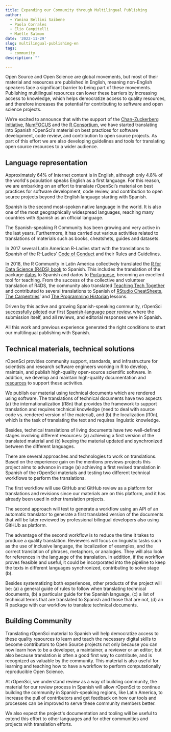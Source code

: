 ```yaml
---
title: Expanding our Community through Multilingual Publishing 
author:
  - Yanina Bellini Saibene
  - Paola Corrales
  - Elio Campitelli
  - Maëlle Salmon
date: '2022-11-29'
slug: multilingual-publishing-en
tags:
  - community
description: ""

---
```


Open Source and Open Science are global movements, but most of their material and resources are published in English, meaning non-English speakers face a significant barrier to being part of these movements.  
Publishing multilingual resources can lower these barriers by increasing access to knowledge, which helps democratize access to quality resources, and therefore increases the potential for contributing to software and open science projects.

We’re excited to announce that with the support of the [Chan-Zuckerberg Initiative](/blog/2021/12/20/inclusive-leadership-program/), [NumFOCUS](https://numfocus.org/) and the [R Consortium](https://www.r-consortium.org/), we have started translating into Spanish rOpenSci’s material on best practices for software development, code review, and contribution to open source projects.
As part of this effort we are also developing guidelines and tools for translating open source resources to a wider audience.


## Language representation

Approximately 64% of Internet content is in English, although only 4.8% of the world's population speaks English as a first language. For this reason, we are embarking on an effort to translate rOpenSci’s material on best practices for software development, code review, and contribution to open source projects beyond the English language starting with Spanish.

Spanish is the second most-spoken native language in the world. It is also one of the most geographically widespread languages, reaching many countries with Spanish as an official language. 

The Spanish-speaking R Community has been growing and very active in the last years. Furthermore, it has carried out various activities related to translations of materials such as books, cheatshets, guides and datasets. 

In 2017 several Latin American R-Ladies start with the translations to Spanish of the R-Ladies' [Code of Conduct](https://github.com/rladies/starter-kit/wiki/Code-of-Conduct#spanish) and their Rules and Guidelines. 

In 2018, the R Community in Latin America collectively translated the [R for Data Science (R4DS) book](https://es.r4ds.hadley.nz/) to Spanish.  This includes the translation of the package [datos](https://github.com/cienciadedatos/datos) to Spanish and dados to [Portuguese](https://cran.r-project.org/web/packages/dados/index.html), becoming an excellent tool for teaching. From the success of the collective and volunteer translation of R4DS, the community also translated [Teaching Tech Together](http://teachtogether.tech/es/index.html) and contributed to several translations to Spanish of [RStudio CheatSheets](https://posit.co/resources/cheatsheets/?type=translations/#translation-12), [The Carpentries](https://software-carpentry.org/lessons/)’ and [The Programming Historian](https://programminghistorian.org/es/) lessons. 

Driven by this active and growing Spanish-speaking community, rOpenSci [successfully piloted](https://ropensci.org/blog/2021/07/27/censo2017/) our first [Spanish-language peer review](https://ropensci.org/commcalls/2019-06-28/), where the submission itself, and all reviews, and editorial responses were in Spanish.

All this work and previous experience generated the right conditions to start our multilingual publishing with Spanish.

## Technical materials, technical solutions

rOpenSci provides community support, standards, and infrastructure for scientists and research software engineers working in R to develop, maintain, and publish high-quality open-source scientific software. In addition, we develop and maintain high-quality documentation and [resources](/resources/) to support these activities.  

We publish our material using technical documents which are rendered using software. The translations of technical documents have two aspects (a) the internationalization (i18n) that provides the framework to support translation and requires technical knowledge (need to deal with source code vs. rendered version of the material), and (b) the localization (l10n), which is the task of translating the text and requires linguistic knowledge. 

Besides, technical translations of living documents have two well-defined stages involving different resources:  (a) achieving a first version of the translated material and (b) keeping the material updated and synchronized between the different languages.

There are several approaches and technologies to work on translations. Based on the experience gain on the mentions previews projects this project aims to advance in stage (a) achieving a first revised translation in Spanish of the rOpenSci materials and testing two different technical workflows to perform the translations.

The first workflow will use GitHub and GitHub review as a platform for translations and revisions since our materials are on this platform, and it has already been used in other translation projects.  

The second approach will test to generate a workflow using an API of an automatic translator to generate a first translated version of the documents that will be later reviewed by professional bilingual developers also using GitHUb as platform.

The advantage of the second workflow is to reduce the time it takes to produce a quality translation.  Reviewers will focus on linguistic tasks such as the use of inclusive language, the localization of examples, and the correct translation of phrases, metaphors, or analogies. They will also look for references in the language of the translation. In addition, if the workflow proves feasible and useful, it could be incorporated into the pipeline to keep the texts in different languages synchronized, contributing to solve stage (b).

Besides systematizing both experiences, other products of the project will be: (a) a general guide of rules to follow when translating technical documents, (b) a particular guide for the Spanish language, (c) a list of technical terms that are translated to Spanish and those that are not, (d) an R package with our workflow to translate technical documents. 

## Building Community

Translating rOpenSci material to Spanish will help democratize access to these quality resources to learn and teach the necessary digital skills to become contributors to Open Source projects not only because you can now learn how to be a developer, a maintainer, a reviewer or an editor; but also because translation is often a good first way to contribute, and is recognized as valuable by the community. This material is also useful for learning and teaching how to have a workflow to perform computationally reproducible Open Science.

At rOpenSci, we understand review as a way of building community, the material for our review process in Spanish will allow rOpenSci to continue building the community in Spanish-speaking regions, like Latin America, to increase the pull of contributors and get feedback on how our tools and processes can be improved to serve these community members better.  

We also expect the project's documentation and tooling will be useful to extend this effort to other languages and for other communities and projects with translation efforts.
